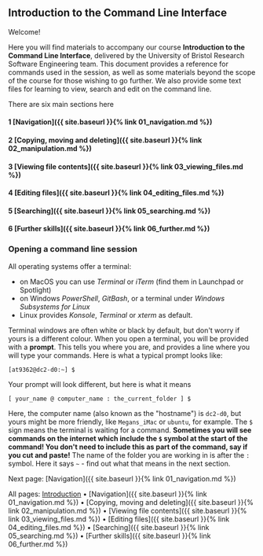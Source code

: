 ## Introduction to the Command Line Interface

Welcome!

Here you will find materials to accompany our course **Introduction to the Command Line Interface**, delivered by the University of Bristol Research Software Engineering team. This document provides a reference for commands used in the session, as well as some materials beyond the scope of the course for those wishing to go further. We also provide some text files for learning to view, search and edit on the command line. 

There are six main sections here

#### 1 [Navigation]({{ site.baseurl }}{% link 01_navigation.md %}) 
#### 2 [Copying, moving and deleting]({{ site.baseurl }}{% link 02_manipulation.md %})
#### 3 [Viewing file contents]({{ site.baseurl }}{% link 03_viewing_files.md %})
#### 4 [Editing files]({{ site.baseurl }}{% link 04_editing_files.md %})
#### 5 [Searching]({{ site.baseurl }}{% link 05_searching.md %})
#### 6 [Further skills]({{ site.baseurl }}{% link 06_further.md %})

### Opening a command line session

All operating systems offer a terminal: 
- on MacOS you can use *Terminal* or *iTerm* (find them in Launchpad or Spotlight)
- on Windows *PowerShell*, *GitBash*, or a terminal under *Windows Subsystems for Linux* 
- Linux provides *Konsole*, *Terminal* or *xterm* as default.

Terminal windows are often white or black by default, but don't worry if yours is a different colour. When you open a terminal, you will be provided with a **prompt**. This tells you where you are, and provides a line where you will type your commands. Here is what a typical prompt looks like:

```
[at9362@dc2-d0:~] $
```

Your prompt will look different, but here is what it means

```
[ your_name @ computer_name : the_current_folder ] $
```

Here, the computer name (also known as the "hostname") is `dc2-d0`, but yours might be more friendly, like `Megans_iMac` or `ubuntu`, for example. 
The `$` sign means the terminal is waiting for a command. **Sometimes you will see commands on the internet which include the `$` symbol at the start of the command! You don't need to include this as part of the command, say if you cut and paste!** The name of the folder you are working in is after the `:` symbol. Here it says `~` - find out what that means in the next section. 

Next page: [Navigation]({{ site.baseurl }}{% link 01_navigation.md %})

All pages: [Introduction](https://altanner.github.io/intro_to_CLI) • [Navigation]({{ site.baseurl }}{% link 01_navigation.md %}) • [Copying, moving and deleting]({{ site.baseurl }}{% link 02_manipulation.md %}) • [Viewing file contents]({{ site.baseurl }}{% link 03_viewing_files.md %}) • [Editing files]({{ site.baseurl }}{% link 04_editing_files.md %}) • [Searching]({{ site.baseurl }}{% link 05_searching.md %}) • [Further skills]({{ site.baseurl }}{% link 06_further.md %})
